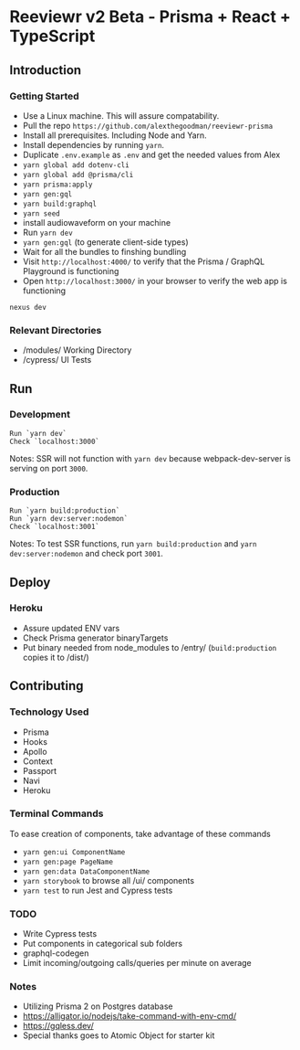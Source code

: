 # Reeviewr v2 Beta - Prisma + React + TypeScript

## Introduction

### Getting Started

- Use a Linux machine. This will assure compatability.
- Pull the repo `https://github.com/alexthegoodman/reeviewr-prisma`
- Install all prerequisites. Including Node and Yarn.
- Install dependencies by running `yarn`.
- Duplicate `.env.example` as `.env` and get the needed values from Alex
- `yarn global add dotenv-cli`
- `yarn global add @prisma/cli`
- `yarn prisma:apply`
- `yarn gen:gql`
- `yarn build:graphql`
- `yarn seed`
- install audiowaveform on your machine
- Run `yarn dev`
- `yarn gen:gql` (to generate client-side types)
- Wait for all the bundles to finshing bundling
- Visit `http://localhost:4000/` to verify that the Prisma / GraphQL Playground is functioning
- Open `http://localhost:3000/` in your browser to verify the web app is functioning

`nexus dev`

### Relevant Directories

- /modules/ Working Directory
- /cypress/ UI Tests

## Run

### Development

```
Run `yarn dev`
Check `localhost:3000`
```

Notes: SSR will not function with `yarn dev` because webpack-dev-server is serving on port `3000`.

### Production

```
Run `yarn build:production`
Run `yarn dev:server:nodemon`
Check `localhost:3001`
```

Notes: To test SSR functions, run `yarn build:production` and `yarn dev:server:nodemon` and check port `3001`.

## Deploy

### Heroku

- Assure updated ENV vars
- Check Prisma generator binaryTargets
- Put binary needed from node_modules to /entry/ (`build:production` copies it to /dist/)

## Contributing

### Technology Used

- Prisma
- Hooks
- Apollo
- Context
- Passport
- Navi
- Heroku

### Terminal Commands

To ease creation of components, take advantage of these commands

- `yarn gen:ui ComponentName`
- `yarn gen:page PageName`
- `yarn gen:data DataComponentName`
- `yarn storybook` to browse all /ui/ components
- `yarn test` to run Jest and Cypress tests

### TODO

- Write Cypress tests
- Put components in categorical sub folders
- graphql-codegen
- Limit incoming/outgoing calls/queries per minute on average

### Notes

- Utilizing Prisma 2 on Postgres database
- https://alligator.io/nodejs/take-command-with-env-cmd/
- https://gqless.dev/
- Special thanks goes to Atomic Object for starter kit

